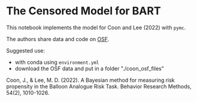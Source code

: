 # The Censored Model for BART

This notebook implements the model for Coon and Lee (2022) with `pymc`.

The authors share data and code on [OSF](https://osf.io/3n98r/).

Suggested use:
- with conda using `environment.yml` 
- download the OSF data and put in a folder "./coon_osf_files"

Coon, J., & Lee, M. D. (2022). A Bayesian method for measuring risk propensity in the Balloon Analogue Risk Task. Behavior Research Methods, 54(2), 1010-1026.